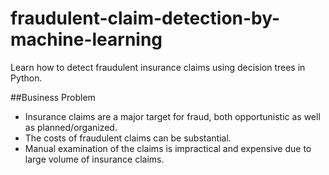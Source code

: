# fraudulent-claim-detection-by-machine-learning
 Learn how to detect fraudulent insurance claims using decision trees in Python.
 
##Business Problem
- Insurance claims are a major target for fraud, both opportunistic as well as planned/organized.
- The costs of fraudulent claims can be substantial.
- Manual examination of the claims is impractical and expensive due to large volume of insurance claims.
